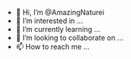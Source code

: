 - 👋 Hi, I’m @AmazingNaturei
- 👀 I’m interested in ...
- 🌱 I’m currently learning ...
- 💞️ I’m looking to collaborate on ...
- 📫 How to reach me ...

<!---
AmazingNaturei/AmazingNaturei is a ✨ special ✨ repository because its `README.md` (this file) appears on your GitHub profile.
You can click the Preview link to take a look at your changes.
--->
